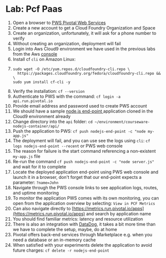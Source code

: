 # Lab: Pcf Paas

1. Open a browser to [PWS Pivotal Web Services ](https://run.pivotal.io)
2. Create a new account to get a Cloud Foundry Organization and Space
3. Create an organization, unfortunately, it will ask for a phone number to verify
4. Without creating an organization, deployment will fail
5. Login into Aws Cloud9 environment we have used in the previous labs from the Aws [console](https://console.aws.amazon.com/)
6. Install cf `cli` on Amazon Linux:
7. ```text
   sudo wget -O /etc/yum.repos.d/cloudfoundry-cli.repo \
     https://packages.cloudfoundry.org/fedora/cloudfoundry-cli.repo && \
   sudo yum install cf-cli -y
   ```
8. Verify the installation: `cf --version`
9. Authenticate to PWS with the command: `cf login -a api.run.pivotal.io`
10. Provide email address and password used to create PWS account
11. We should have a sample [node.js end-point ](https://github.com/vkhazin/courseware-nodejs-container)application cloned in the Cloud9 environment already
12. Change directory into the `api` folder: `cd ~/environment/courseware-nodejs-container/api/`
13. Push the application to PWS: `cf push nodejs-end-point -c "node my-app.js"`
14. The deployment will fail, and you can use see the logs using `cli`: `cf logs nodejs-end-point --recent` or PWS web console
15. The reason for failure is the start command referencing a non-existent `my-app.js` file
16. Re-run the command `cf push nodejs-end-point -c "node server.js"` and wait for it to complete
17. Locate the deployed application end-point using PWS web console and launch it in a browser, don't forget that our end-point expects a parameter: `?name=John`
18. Navigate through the PWS console links to see application logs, routes, and uptime monitoring
19. To monitor the application PWS comes with its own monitoring, you can open from the application overview by selecting: `View in PCF Metrics`
20. Can also navigate directly to [https://metrics.run.pivotal.io/apps](https://metrics.run.pivotal.io/apps) and search by application name
21. You should find familiar metrics: latency and resource utilization
22. There is also an integration with [DataDog](https://docs.datadoghq.com/integrations/pivotal_platform/), it takes a bit more time than we have to complete the setup, maybe, do at home
23. Pivotal offers back-end services through Marketplace e.g. when you need a database or an in-memory cache
24. When satisfied with your experiments delete the application to avoid future charges: `cf delete -r nodejs-end-point`


